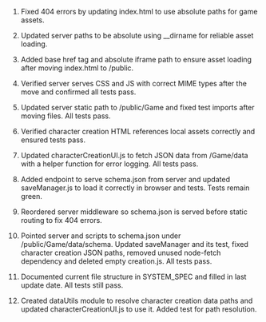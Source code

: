 1. Fixed 404 errors by updating index.html to use absolute paths for game assets.
2. Updated server paths to be absolute using __dirname for reliable asset loading.
3. Added base href tag and absolute iframe path to ensure asset loading after moving index.html to /public.
4. Verified server serves CSS and JS with correct MIME types after the move and confirmed all tests pass.

5. Updated server static path to /public/Game and fixed test imports after moving files. All tests pass.
6. Verified character creation HTML references local assets correctly and ensured tests pass.
7. Updated characterCreationUI.js to fetch JSON data from /Game/data with a helper function for error logging. All tests pass.
8. Added endpoint to serve schema.json from server and updated saveManager.js to load it correctly in browser and tests. Tests remain green.
9. Reordered server middleware so schema.json is served before static routing to fix 404 errors.
10. Pointed server and scripts to schema.json under /public/Game/data/schema. Updated saveManager and its test, fixed character creation JSON paths, removed unused node-fetch dependency and deleted empty creation.js. All tests pass.
11. Documented current file structure in SYSTEM_SPEC and filled in last update date. All tests still pass.
12. Created dataUtils module to resolve character creation data paths and updated characterCreationUI.js to use it. Added test for path resolution.


